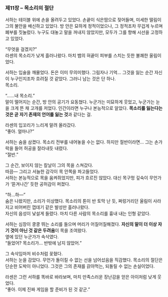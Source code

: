 ### 제11장 – 목소리의 절단

서하는 테이블 위에 손을 올려두고 있었다. 손끝이 식은땀으로 젖어들며, 미세한 떨림이 그의 불안을 배신하고 있었다. 방 안은 묘하게 정적이었으나, 그 정적조차 무겁게 누르며 폐부를 짓눌렀다. 누구도 대놓고 말을 꺼내지 않았지만, 모두가 그를 향해 시선을 고정하고 있었다. 

“무엇을 걸겠지?”  
라센의 목소리가 낮게 흘러나왔다. 마치 뱀의 혀끝이 피부를 스치는 듯한 불쾌한 울림이었다.  

서하는 입술을 깨물었다. 돈은 이미 무의미했다. 그림자나 기억… 그것을 잃는 순간 자신이 누구인지조차 흐려질 것 같았다. 그러니 남는 것은 단 하나.  
목소리.  

“……내 목소리.”  
말이 떨어지는 순간, 방 안의 공기가 요동쳤다. 누군가는 미묘하게 웃었고, 누군가는 눈을 크게 뜬 채 고개를 저었다. 인간이라면 누구나 본능적으로 알았다. **목소리를 잃는다는 것은 곧 자기 존재의 언어를 잃는 것**과 같다는 걸.  

라센의 입꼬리가 느리게 말려 올라갔다.  
“좋아. 얼마나?”  

서하는 숨을 삼켰다. 목소리 전부를 내어놓을 수는 없다. 하지만 절반이라면… 그는 손가락을 들어 허공을 잘라내듯 내렸다.  
“절반.”  

그 순간, 보이지 않는 칼날이 그의 목을 스쳐갔다.  
따끔— 그리고 서늘한 감각이 목 안쪽을 파고들었다.  
서하는 본능적으로 목을 움켜쥐었지만, 피가 흐르진 않았다. 대신 목구멍 깊숙이 무언가가 ‘뜯겨나간’ 듯한 공허감이 퍼졌다.  

“하…하—”  
숨은 나왔지만, 소리가 이상했다. 목소리의 톤이 반 토막 난 듯, 쩌렁거리던 울림이 사라지고 비어버린 껍데기 같은 발성만 흘러나왔다.  
자신의 음성이 낯설게 들렸다. 마치 다른 사람의 목소리를 흉내 내는 인형 같았다.  

서하는 심장이 쿵쿵 뛰는 소리를 들으며 머리가 어질어질해졌다. **자신의 말이 더 이상 자기 것이 아닌 것 같은 두려움**이 목을 조여왔다.  
옆에 있던 누군가가 속삭였다.  
“들었어? 목소리가… 반밖에 남지 않았어.”  

그 속삭임마저 비수처럼 꽂혔다.  
서하는 눈을 감았다. 무언가 돌이킬 수 없는 선을 넘어섰음을 직감했다. 목소리의 절단은 단순한 도박이 아니었다. 그것은 그의 존재를 갉아먹는, 되돌릴 수 없는 손실이었다.  

라센은 그런 서하를 똑바로 바라보며, 마치 만족스러운 장난감을 얻은 아이처럼 낮게 웃었다.  
“좋아. 이제 진짜 게임을 할 준비가 된 것 같군.”
